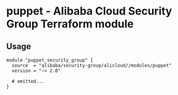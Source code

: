# puppet - Alibaba Cloud Security Group Terraform module

## Usage

```hcl
module "puppet_security_group" {
  source  = "alibaba/security-group/alicloud//modules/puppet"
  version = "~> 2.0"

  # omitted...
}
```

<!-- BEGINNING OF PRE-COMMIT-TERRAFORM DOCS HOOK -->
<!-- END OF PRE-COMMIT-TERRAFORM DOCS HOOK -->
